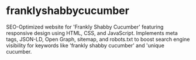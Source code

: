 # franklyshabbycucumber
SEO-Optimized website for 'Frankly Shabby Cucumber' featuring responsive design using HTML, CSS, and JavaScript. Implements meta tags, JSON-LD, Open Graph, sitemap, and robots.txt to boost search engine visibility for keywords like 'frankly shabby cucumber' and 'unique cucumber.
